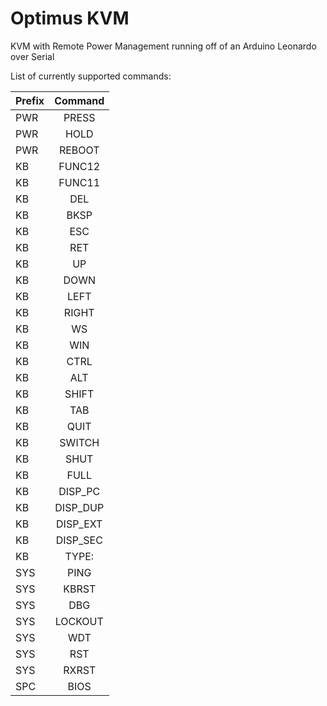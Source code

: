 # Optimus KVM

KVM with Remote Power Management running off of an Arduino Leonardo over Serial

List of currently supported commands:

| Prefix        | Command       |
| ------------- |:-------------:|
| PWR           | PRESS         |
| PWR           | HOLD          |
| PWR           | REBOOT        |
| KB            | FUNC12        |
| KB            | FUNC11        |
| KB            | DEL           |
| KB            | BKSP          |
| KB            | ESC           |
| KB            | RET           |
| KB            | UP            |
| KB            | DOWN          |
| KB            | LEFT          |
| KB            | RIGHT         |
| KB            | WS            |
| KB            | WIN           |
| KB            | CTRL          |
| KB            | ALT           |
| KB            | SHIFT         |
| KB            | TAB           |
| KB            | QUIT          |
| KB            | SWITCH        |
| KB            | SHUT          |
| KB            | FULL          |
| KB            | DISP_PC       |
| KB            | DISP_DUP      |
| KB            | DISP_EXT      |
| KB            | DISP_SEC      |
| KB            | TYPE:         |
| SYS           | PING          |
| SYS           | KBRST         |
| SYS           | DBG           |
| SYS           | LOCKOUT       |
| SYS           | WDT           |
| SYS           | RST           |
| SYS           | RXRST         |
| SPC           | BIOS          |
